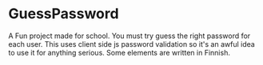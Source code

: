 # GuessPassword
A Fun project made for school. You must try guess the right password for each user.
This uses client side js password validation so it's an awful idea to use it for anything serious.
Some elements are written in Finnish.
